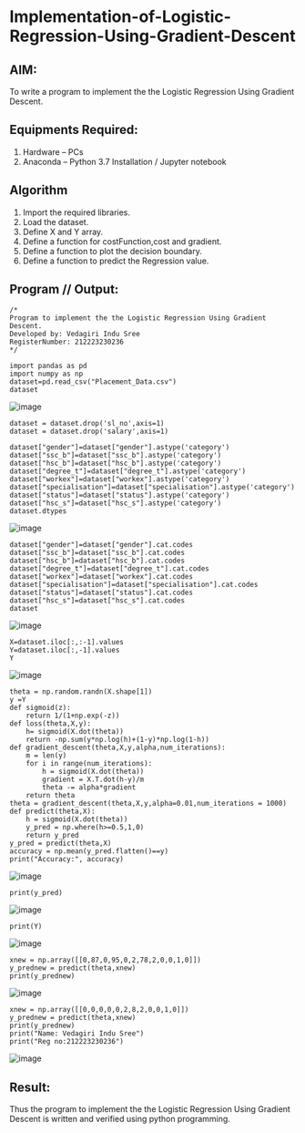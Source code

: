 # Implementation-of-Logistic-Regression-Using-Gradient-Descent

## AIM:
To write a program to implement the the Logistic Regression Using Gradient Descent.

## Equipments Required:
1. Hardware – PCs
2. Anaconda – Python 3.7 Installation / Jupyter notebook

## Algorithm
1. Import the required libraries.
2. Load the dataset.
3. Define X and Y array.
4. Define a function for costFunction,cost and gradient.
5. Define a function to plot the decision boundary.
6. Define a function to predict the Regression value.
## Program // Output:
```
/*
Program to implement the the Logistic Regression Using Gradient Descent.
Developed by: Vedagiri Indu Sree
RegisterNumber: 212223230236 
*/
```
```
import pandas as pd
import numpy as np
dataset=pd.read_csv("Placement_Data.csv")
dataset
```
![image](https://github.com/user-attachments/assets/83ac2116-7b61-406b-804c-08c5c0b738be)
```
dataset = dataset.drop('sl_no',axis=1)
dataset = dataset.drop('salary',axis=1)

dataset["gender"]=dataset["gender"].astype('category')
dataset["ssc_b"]=dataset["ssc_b"].astype('category')
dataset["hsc_b"]=dataset["hsc_b"].astype('category')
dataset["degree_t"]=dataset["degree_t"].astype('category')
dataset["workex"]=dataset["workex"].astype('category')
dataset["specialisation"]=dataset["specialisation"].astype('category')
dataset["status"]=dataset["status"].astype('category')
dataset["hsc_s"]=dataset["hsc_s"].astype('category')
dataset.dtypes
```
![image](https://github.com/user-attachments/assets/09bd506c-9e91-4e26-b665-9c3cc238d539)
```
dataset["gender"]=dataset["gender"].cat.codes
dataset["ssc_b"]=dataset["ssc_b"].cat.codes
dataset["hsc_b"]=dataset["hsc_b"].cat.codes
dataset["degree_t"]=dataset["degree_t"].cat.codes
dataset["workex"]=dataset["workex"].cat.codes
dataset["specialisation"]=dataset["specialisation"].cat.codes
dataset["status"]=dataset["status"].cat.codes
dataset["hsc_s"]=dataset["hsc_s"].cat.codes
dataset
```
![image](https://github.com/user-attachments/assets/ea820ff8-c786-4358-86c7-ceb6c9dbd929)
```
X=dataset.iloc[:,:-1].values
Y=dataset.iloc[:,-1].values
Y
```
![image](https://github.com/user-attachments/assets/d1edd8c2-2602-4956-9313-1cc8c7c1702c)
```
theta = np.random.randn(X.shape[1])
y =Y
def sigmoid(z):
    return 1/(1+np.exp(-z))
def loss(theta,X,y):
    h= sigmoid(X.dot(theta))
    return -np.sum(y*np.log(h)+(1-y)*np.log(1-h))
def gradient_descent(theta,X,y,alpha,num_iterations):
    m = len(y)
    for i in range(num_iterations):
        h = sigmoid(X.dot(theta))
        gradient = X.T.dot(h-y)/m
        theta -= alpha*gradient
    return theta
theta = gradient_descent(theta,X,y,alpha=0.01,num_iterations = 1000)
def predict(theta,X):
    h = sigmoid(X.dot(theta))
    y_pred = np.where(h>=0.5,1,0)
    return y_pred
y_pred = predict(theta,X)
accuracy = np.mean(y_pred.flatten()==y)
print("Accuracy:", accuracy)
```
![image](https://github.com/user-attachments/assets/c7a7edeb-ab8a-4b48-9cb9-0286ac6b98cf)
```
print(y_pred)
```
![image](https://github.com/user-attachments/assets/84d66837-42eb-48c9-b82d-c132c5733481)

```
print(Y)
```
![image](https://github.com/user-attachments/assets/40c722e0-2725-462d-86cf-3422ed5ea9e3)
```
xnew = np.array([[0,87,0,95,0,2,78,2,0,0,1,0]])
y_prednew = predict(theta,xnew)
print(y_prednew)
```
![image](https://github.com/user-attachments/assets/8d2f586c-cc47-49fa-87dc-73c067e02e3c)
```
xnew = np.array([[0,0,0,0,0,2,8,2,0,0,1,0]])
y_prednew = predict(theta,xnew)
print(y_prednew)
print("Name: Vedagiri Indu Sree")
print("Reg no:212223230236")
```
![image](https://github.com/user-attachments/assets/9a68cb0f-6c05-4022-a373-1e2850f7adec)

## Result:
Thus the program to implement the the Logistic Regression Using Gradient Descent is written and verified using python programming.

